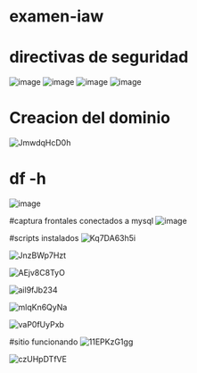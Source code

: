 # examen-iaw

# directivas de seguridad
![image](https://github.com/user-attachments/assets/c5a4ff71-61d4-46f4-99c5-df41b57eaa6a)
![image](https://github.com/user-attachments/assets/fff313b7-5da4-44f5-bd31-4c0e4e3217c2)
![image](https://github.com/user-attachments/assets/ab62e7b1-0ae8-41be-a1d3-643157a305ba)
![image](https://github.com/user-attachments/assets/b500816e-2400-4359-bd94-841e400c4c4c)



# Creacion del dominio
![JmwdqHcD0h](https://github.com/user-attachments/assets/69d356df-863d-496b-9a88-7817df4d0d24)

# df -h
![image](https://github.com/user-attachments/assets/7f7a70d7-8457-4af0-99ad-206be5934fd3)

#captura frontales conectados a mysql
![image](https://github.com/user-attachments/assets/54b88eba-84bd-40eb-8fcf-83fe9c68a14c)


#scripts instalados
![Kq7DA63h5i](https://github.com/user-attachments/assets/889f254e-b475-482b-b2db-f252e943ffd6)

![JnzBWp7Hzt](https://github.com/user-attachments/assets/1f8ca416-6f61-4c16-b108-e8143c7e3d5a)

![AEjv8C8TyO](https://github.com/user-attachments/assets/f8c4ff74-cd9a-4d3e-a22f-8f65bf6f8edf)

![ail9fJb234](https://github.com/user-attachments/assets/9fbd8ccd-3050-45ce-9eb8-0f5cddd1f4ce)

![mlqKn6QyNa](https://github.com/user-attachments/assets/21068bac-ed31-4846-afd6-7e3c767d2263)

![vaP0fUyPxb](https://github.com/user-attachments/assets/beeb8b03-41d7-4abd-bbbb-5db30a76db73)

#sitio funcionando
![11EPKzG1gg](https://github.com/user-attachments/assets/507d20b8-31dc-40e0-bd72-6b0b9b9eaba4)

![czUHpDTfVE](https://github.com/user-attachments/assets/15382cbb-84eb-4c82-b621-20a84575dbe1)
